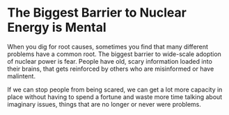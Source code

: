 # The Biggest Barrier to Nuclear Energy is Mental

When you dig for root causes, sometimes you find that many different problems have a common root. The biggest barrier to wide-scale adoption of nuclear power is fear. People have old, scary information loaded into their brains, that gets reinforced by others who are misinformed or have malintent.

If we can stop people from being scared, we can get a lot more capacity in place without having to spend a fortune and waste more time talking about imaginary issues, things that are no longer or never were problems.
